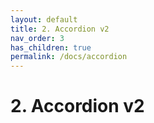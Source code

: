 ```yaml
---
layout: default
title: 2. Accordion v2
nav_order: 3
has_children: true
permalink: /docs/accordion
---
```


# 2. Accordion v2
